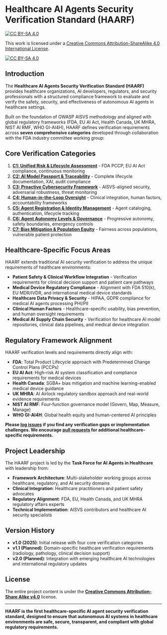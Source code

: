 # Healthcare AI Agents Security Verification Standard (HAARF)

[![CC BY-SA 4.0][cc-by-sa-shield]][cc-by-sa]

This work is licensed under a
[Creative Commons Attribution-ShareAlike 4.0 International License][cc-by-sa].

[![CC BY-SA 4.0][cc-by-sa-image]][cc-by-sa]

[cc-by-sa]: http://creativecommons.org/licenses/by-sa/4.0/
[cc-by-sa-image]: https://licensebuttons.net/l/by-sa/4.0/88x31.png
[cc-by-sa-shield]: https://img.shields.io/badge/License-CC%20BY--SA%204.0-blue.svg

## Introduction

The **Healthcare AI Agents Security Verification Standard (HAARF)** provides healthcare organizations, AI developers, regulators, and security professionals with a structured compliance framework to evaluate and verify the safety, security, and effectiveness of autonomous AI agents in healthcare settings. 

Built on the foundation of OWASP AISVS methodology and aligned with global regulatory frameworks (FDA, EU AI Act, Health Canada, UK MHRA, NIST AI RMF, WHO GI-AI4H), HAARF defines verification requirements across **seven comprehensive categories** developed through collaboration with the FDA industry committee working group:

## Core Verification Categories

1. [**C1: Unified Risk & Lifecycle Assessment**](1.0/en/0x10-C01-Risk-Lifecycle-Assessment.md) - FDA PCCP, EU AI Act compliance, continuous monitoring
2. [**C2: AI Model Passport & Traceability**](1.0/en/0x10-C02-Model-Passport-Traceability.md) - Complete lifecycle documentation, XAI, audit compliance  
3. [**C3: Proactive Cybersecurity Framework**](1.0/en/0x10-C03-Cybersecurity-Framework.md) - AISVS-aligned security, adversarial robustness, threat monitoring
4. [**C4: Human-in-the-Loop Oversight**](1.0/en/0x10-C04-Human-Oversight.md) - Clinical integration, human factors, accountability frameworks
5. [**C5: Agent Registration & Identity Management**](1.0/en/0x10-C05-Agent-Registration-Identity.md) - Agent cataloging, authentication, lifecycle tracking
6. [**C6: Agent Autonomy Levels & Governance**](1.0/en/0x10-C06-Autonomy-Governance.md) - Progressive autonomy, safety boundaries, emergency controls
7. [**C7: Bias Mitigation & Population Equity**](1.0/en/0x10-C07-Bias-Equity-Population.md) - Fairness across populations, vulnerable patient protection

## Healthcare-Specific Focus Areas

HAARF extends traditional AI security verification to address the unique requirements of healthcare environments:

- **Patient Safety & Clinical Workflow Integration** - Verification requirements for clinical decision support and patient care pathways
- **Medical Device Regulatory Compliance** - Alignment with FDA 510(k), EU MDR/IVDR, and international medical device standards
- **Healthcare Data Privacy & Security** - HIPAA, GDPR compliance for medical AI agents processing PHI/PII
- **Clinical Human Factors** - Healthcare-specific usability, bias prevention, and human oversight requirements
- **Medical AI Supply Chain Security** - Verification for healthcare AI model repositories, clinical data pipelines, and medical device integration

## Regulatory Framework Alignment

HAARF verification levels and requirements directly align with:

- **FDA**: Total Product Lifecycle approach with Predetermined Change Control Plans (PCCPs)
- **EU AI Act**: High-risk AI system classification and compliance requirements for medical devices
- **Health Canada**: SGBA+ bias mitigation and machine learning-enabled medical device guidance  
- **UK MHRA**: AI Airlock regulatory sandbox approach and real-world evidence requirements
- **NIST AI RMF**: Four-function governance model (Govern, Map, Measure, Manage)
- **WHO GI-AI4H**: Global health equity and human-centered AI principles

**Please [log issues](https://github.com/Task-force-for-AI-agents-in-Healthcare/ai-agents-healthcare-standards/issues) if you find any verification gaps or implementation challenges. We encourage [pull requests](https://github.com/Task-force-for-AI-agents-in-Healthcare/ai-agents-healthcare-standards/pulls) for additional healthcare-specific requirements.**

## Project Leadership

The HAARF project is led by the **Task Force for AI Agents in Healthcare** with leadership from:

- **Framework Architecture**: Multi-stakeholder working groups across healthcare, regulatory, and AI security domains
- **Clinical Integration**: Healthcare practitioners and patient safety advocates  
- **Regulatory Alignment**: FDA, EU, Health Canada, and UK MHRA regulatory affairs experts
- **Technical Implementation**: AISVS contributors and healthcare AI security specialists

## Version History

- **v1.0 (2025)**: Initial release with four core verification categories
- **v1.1 (Planned)**: Domain-specific healthcare verification requirements (radiology, pathology, clinical decision support)
- **v2.0 (Planned)**: Integration with emerging healthcare AI technologies and international regulatory updates

## License

The entire project content is under the **[Creative Commons Attribution-Share Alike v4.0](https://creativecommons.org/licenses/by-sa/4.0/)** license.

---

**HAARF is the first healthcare-specific AI agent security verification standard, designed to ensure that autonomous AI systems in healthcare environments are safe, secure, transparent, and compliant with global regulatory requirements.**
